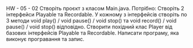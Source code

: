 HW - 05 - 02
Створіть проєкт з класом Main.java.
Потрібно: Створіть 2 інтерфейси Playable та Recordable. У кожному з інтерфейсів створіть по 3 методи
void play() / void pause() / void stop() та void record() / void pause() / void stop() відповідно.
Створити похідний клас Player від базових інтерфейсів Playable та Recordable.
Написати програму, яка виконує програвання та запис.
